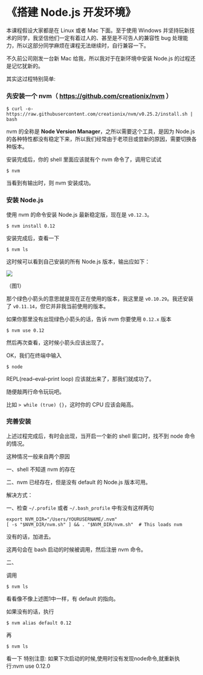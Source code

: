 # 《搭建 Node.js 开发环境》

本课程假设大家都是在 Linux 或者 Mac 下面。至于使用 Windows 并坚持玩新技术的同学，我坚信他们一定有着过人的、甚至是不可告人的兼容性 bug 处理能力，所以这部分同学麻烦在课程无法继续时，自行兼容一下。

不久前公司刚发一台新 Mac 给我，所以我对于在新环境中安装 Node.js 的过程还是记忆犹新的。

其实这过程特别简单:

### 先安装一个 nvm（ https://github.com/creationix/nvm ）

```
$ curl -o- https://raw.githubusercontent.com/creationix/nvm/v0.25.2/install.sh | bash
```

nvm 的全称是 **Node Version Manager**，之所以需要这个工具，是因为 Node.js 的各种特性都没有稳定下来，所以我们经常由于老项目或尝新的原因，需要切换各种版本。

安装完成后，你的 shell 里面应该就有个 nvm 命令了，调用它试试

```
$ nvm
```

当看到有输出时，则 nvm 安装成功。

### 安装 Node.js

使用 nvm 的命令安装 Node.js 最新稳定版，现在是 `v0.12.3`。

```
$ nvm install 0.12
```

安装完成后，查看一下

```
$ nvm ls
```

这时候可以看到自己安装的所有 Node.js 版本，输出应如下：

![](https://raw.githubusercontent.com/alsotang/node-lessons/master/lesson0/1.png)

（图1）

那个绿色小箭头的意思就是现在正在使用的版本，我这里是 `v0.10.29`。我还安装了 `v0.11.14`，但它并非我当前使用的版本。

如果你那里没有出现绿色小箭头的话，告诉 nvm 你要使用 `0.12.x` 版本

```
$ nvm use 0.12
```

然后再次查看，这时候小箭头应该出现了。

OK，我们在终端中输入

```
$ node
```

REPL(read–eval–print loop) 应该就出来了，那我们就成功了。

随便敲两行命令玩玩吧。

比如 `> while (true) {}`，这时你的 CPU 应该会飚高。

### 完善安装

上述过程完成后，有时会出现，当开启一个新的 shell 窗口时，找不到 node 命令的情况。

这种情况一般来自两个原因

一、shell 不知道 nvm 的存在

二、nvm 已经存在，但是没有 default 的 Node.js 版本可用。

解决方式：

一、检查 `~/.profile` 或者 `~/.bash_profile` 中有没有这样两句

```
export NVM_DIR="/Users/YOURUSERNAME/.nvm"
[ -s "$NVM_DIR/nvm.sh" ] && . "$NVM_DIR/nvm.sh"  # This loads nvm
```

没有的话，加进去。

这两句会在 bash 启动的时候被调用，然后注册 nvm 命令。

二、

调用

`$ nvm ls`

看看像不像上述图1中一样，有 default 的指向。

如果没有的话，执行

`$ nvm alias default 0.12`

再

`$ nvm ls`

看一下
特别注意:
如果下次启动的时候,使用时没有发现node命令,就重新执行:nvm use 0.12.0
